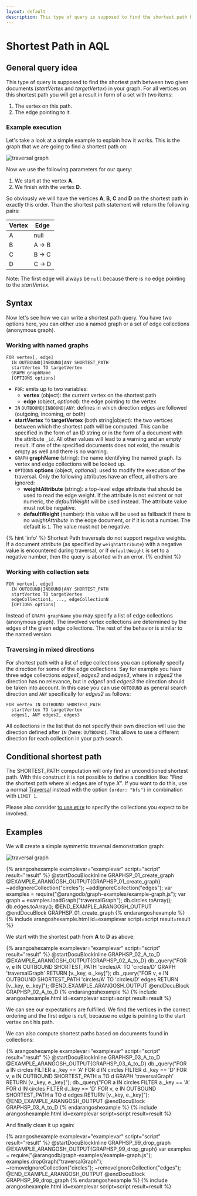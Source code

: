 ```yaml
---
layout: default
description: This type of query is supposed to find the shortest path between two given documents(startVertex and targetVertex) in your graph
---
```

Shortest Path in AQL
====================

General query idea
------------------

This type of query is supposed to find the shortest path between two given documents
(*startVertex* and *targetVertex*) in your graph. For all vertices on this shortest
path you will get a result in form of a set with two items:

1. The vertex on this path.
2. The edge pointing to it.

### Example execution

Let's take a look at a simple example to explain how it works.
This is the graph that we are going to find a shortest path on:

![traversal graph](../images/traversal_graph.png)

Now we use the following parameters for our query:

1. We start at the vertex **A**.
2. We finish with the vertex **D**.

So obviously we will have the vertices **A**, **B**, **C** and **D** on the
shortest path in exactly this order. Than the shortest path statement will
return the following pairs:

| Vertex | Edge  |
|--------|-------|
|    A   | null  |
|    B   | A → B |
|    C   | B → C |
|    D   | C → D |

Note: The first edge will always be `null` because there is no edge pointing
to the *startVertex*.

Syntax
------

Now let's see how we can write a shortest path query.
You have two options here, you can either use a named graph or a set of edge
collections (anonymous graph).

### Working with named graphs

```
FOR vertex[, edge]
  IN OUTBOUND|INBOUND|ANY SHORTEST_PATH
  startVertex TO targetVertex
  GRAPH graphName
  [OPTIONS options]
```

- `FOR`: emits up to two variables:
  - **vertex** (object): the current vertex on the shortest path
  - **edge** (object, *optional*): the edge pointing to the vertex
- `IN` `OUTBOUND|INBOUND|ANY`: defines in which direction edges are followed
  (outgoing, incoming, or both)
- **startVertex** `TO` **targetVertex** (both string\|object): the two vertices between
  which the shortest path will be computed. This can be specified in the form of
  an ID string or in the form of a document with the attribute `_id`. All other
  values will lead to a warning and an empty result. If one of the specified
  documents does not exist, the result is empty as well and there is no warning.
- `GRAPH` **graphName** (string): the name identifying the named graph. Its vertex and
  edge collections will be looked up.
- `OPTIONS` **options** (object, *optional*): used to modify the execution of the
  traversal. Only the following attributes have an effect, all others are ignored:
  - **weightAttribute** (string): a top-level edge attribute that should be used
  to read the edge weight. If the attribute is not existent or not numeric, the
  *defaultWeight* will be used instead. The attribute value must not be negative.
  - **defaultWeight** (number): this value will be used as fallback if there is
  no *weightAttribute* in the edge document, or if it is not a number.
  The default is `1`. The value must not be negative.

{% hint 'info' %}
Shortest Path traversals do not support negative weights. If a document
attribute (as specified by `weightAttribute`) with a negative value is
encountered during traversal, or if `defaultWeight` is set to a negative
number, then the query is aborted with an error.
{% endhint %}

### Working with collection sets

```
FOR vertex[, edge]
  IN OUTBOUND|INBOUND|ANY SHORTEST_PATH
  startVertex TO targetVertex
  edgeCollection1, ..., edgeCollectionN
  [OPTIONS options]
```

Instead of `GRAPH graphName` you may specify a list of edge collections (anonymous
graph). The involved vertex collections are determined by the edges of the given
edge collections. The rest of the behavior is similar to the named version.

### Traversing in mixed directions

For shortest path with a list of edge collections you can optionally specify the
direction for some of the edge collections. Say for example you have three edge
collections *edges1*, *edges2* and *edges3*, where in *edges2* the direction
has no relevance, but in *edges1* and *edges3* the direction should be taken into
account. In this case you can use `OUTBOUND` as general search direction and `ANY`
specifically for *edges2* as follows:

```
FOR vertex IN OUTBOUND SHORTEST_PATH
  startVertex TO targetVertex
  edges1, ANY edges2, edges3
```

All collections in the list that do not specify their own direction will use the
direction defined after `IN` (here: `OUTBOUND`). This allows to use a different
direction for each collection in your path search.

Conditional shortest path
-------------------------

The SHORTEST_PATH computation will only find an unconditioned shortest path.
With this construct it is not possible to define a condition like: "Find the
shortest path where all edges are of type *X*". If you want to do this, use a
normal [Traversal](graphs-traversals.html) instead with the option
`{order: "bfs"}` in combination with `LIMIT 1`.

Please also consider [to use `WITH`](operations-with.html) to specify the collections you expect to be involved.

Examples
--------
We will create a simple symmetric traversal demonstration graph:

![traversal graph](../images/traversal_graph.png)

{% arangoshexample examplevar="examplevar" script="script" result="result" %}
    @startDocuBlockInline GRAPHSP_01_create_graph
    @EXAMPLE_ARANGOSH_OUTPUT{GRAPHSP_01_create_graph}
    ~addIgnoreCollection("circles");
    ~addIgnoreCollection("edges");
    var examples = require("@arangodb/graph-examples/example-graph.js");
    var graph = examples.loadGraph("traversalGraph");
    db.circles.toArray();
    db.edges.toArray();
    @END_EXAMPLE_ARANGOSH_OUTPUT
    @endDocuBlock GRAPHSP_01_create_graph
{% endarangoshexample %}
{% include arangoshexample.html id=examplevar script=script result=result %}

We start with the shortest path from **A** to **D** as above:

{% arangoshexample examplevar="examplevar" script="script" result="result" %}
    @startDocuBlockInline GRAPHSP_02_A_to_D
    @EXAMPLE_ARANGOSH_OUTPUT{GRAPHSP_02_A_to_D}
    db._query("FOR v, e IN OUTBOUND SHORTEST_PATH 'circles/A' TO 'circles/D' GRAPH 'traversalGraph' RETURN [v._key, e._key]");
    db._query("FOR v, e IN OUTBOUND SHORTEST_PATH 'circles/A' TO 'circles/D' edges RETURN [v._key, e._key]");
    @END_EXAMPLE_ARANGOSH_OUTPUT
    @endDocuBlock GRAPHSP_02_A_to_D
{% endarangoshexample %}
{% include arangoshexample.html id=examplevar script=script result=result %}

We can see our expectations are fulfilled. We find the vertices in the correct ordering and
the first edge is *null*, because no edge is pointing to the start vertex on t his path.

We can also compute shortest paths based on documents found in collections:

{% arangoshexample examplevar="examplevar" script="script" result="result" %}
    @startDocuBlockInline GRAPHSP_03_A_to_D
    @EXAMPLE_ARANGOSH_OUTPUT{GRAPHSP_03_A_to_D}
    db._query("FOR a IN circles FILTER a._key == 'A' FOR d IN circles FILTER d._key == 'D' FOR v, e IN OUTBOUND SHORTEST_PATH a TO d GRAPH 'traversalGraph' RETURN [v._key, e._key]");
    db._query("FOR a IN circles FILTER a._key == 'A' FOR d IN circles FILTER d._key == 'D' FOR v, e IN OUTBOUND SHORTEST_PATH a TO d edges RETURN [v._key, e._key]");
    @END_EXAMPLE_ARANGOSH_OUTPUT
    @endDocuBlock GRAPHSP_03_A_to_D
{% endarangoshexample %}
{% include arangoshexample.html id=examplevar script=script result=result %}

And finally clean it up again:

{% arangoshexample examplevar="examplevar" script="script" result="result" %}
    @startDocuBlockInline GRAPHSP_99_drop_graph
    @EXAMPLE_ARANGOSH_OUTPUT{GRAPHSP_99_drop_graph}
    var examples = require("@arangodb/graph-examples/example-graph.js");
    examples.dropGraph("traversalGraph");
    ~removeIgnoreCollection("circles");
    ~removeIgnoreCollection("edges");
    @END_EXAMPLE_ARANGOSH_OUTPUT
    @endDocuBlock GRAPHSP_99_drop_graph
{% endarangoshexample %}
{% include arangoshexample.html id=examplevar script=script result=result %}